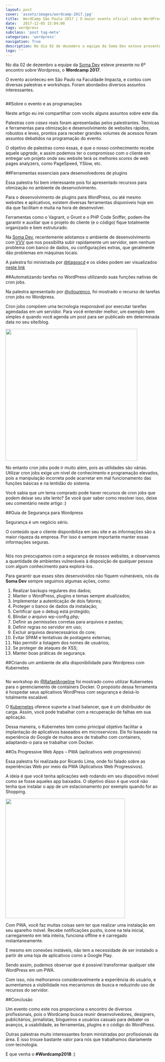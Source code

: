 ```yaml
---
layout: post
cover: 'assets/images/wordcamp-2017.jpg'
title:  WordCamp São Paulo 2017 | O maior evento oficial sobre WordPress
date:   2017-12-05 15:04:00
tags: wordpress
subclass: 'post tag-meta'
categories: 'wordpress'
navigation: True
description: No dia 02 de dezembro a equipe da Soma Dev esteve presente no 6º encontro sobre Wordpress, o Wordcamp 2017.
logo: ''
---
```


No dia 02 de dezembro a equipe da <a href="https://www.facebook.com/agenciasomadev" title="Soma Dev" target="_blank">Soma Dev</a> esteve presente no 6º encontro sobre Wordpress, o <strong>Wordcamp 2017</strong>.

O evento aconteceu em São Paulo na Faculdade Impacta, e contou com diversas palestras e workshops. Foram abordados diversos assuntos interessantes.

<img src="assets/images/wordpress.gif" alt="">

##Sobre o evento e as programações

Neste artigo eu irei compartilhar com vocês alguns assuntos sobre este dia.

Palestras com <i>cases</i> reais foram apresentadas pelos palestrantes. Técnicas e ferramentas para otimização e desenvolvimento de websites rápidos, robustos e leves, prontos para receber grandes volumes de acessos foram assuntos debatidos na programação do evento.

O objetivo de palestras como essas, é que o nosso conhecimento recebe aquele <i>upgrade</i>, e assim podemos ter o compromisso com o cliente em entregar um projeto onde seu website terá os melhores <i>scores</i> de web pages analyzers, como PageSpeed, YSlow, etc.

##Ferramentas essenciais para desenvolvedores de plugins

Essa palestra foi bem interessante pois foi apresentado recursos para otimização no ambiente de desenvolvimento.

Para o desenvolvimento de plugins para WordPress, ou até mesmo websites e aplicativos, existem diversas ferramentas disponíveis hoje em dia que facilitam e muita na hora de desenvolver.

Ferramentas como o Vagrant, o Grunt e o PHP Code Sniffer, podem-lhe garantir e auxiliar que o projeto do cliente (e o código) fique totalmente organizado e bem estruturado.

Na <a href="https://www.facebook.com/agenciasomadev" title="Soma Dev" target="_blank">Soma Dev</a>, recentemente adotamos o ambiente de desenvolvimento com <a href="https://github.com/Varying-Vagrant-Vagrants" target="_blank">VVV</a> que nos possibilita subir rapidamente um servidor, sem nenhum problema com banco de dados, ou configurações extras, que geralmente dão problemas em máquinas locais.

A palestra foi ministrada por <a href="https://twitter.com/tiagoscd" target="_blank">@tiagoscd</a> e os slides podem ser visualizados <a href="https://www.slideshare.net/tiagohillebrandt/ferramentas-essenciais-para-desenvolvedores-de-plugins-wordpress" target="_blank">neste link</a>

##Automatizando tarefas no WordPress utilizando suas funções nativas de cron jobs.

Na palestra apresentado por <a href="https://twitter.com/vilourenco" target="_blank">@vilourenco</a>, foi mostrado o recurso de tarefas cron jobs no Wordpress.

Cron jobs compõem uma tecnologia responsável por executar tarefas agendadas em um servidor. Para você entender melhor, um exemplo bem simples é quando você agenda um post para ser publicado em determinada data no seu site/blog.

<img style="width:430px" src="assets/images/cron-jobs.gif" alt="">

No entanto cron jobs pode ir muito além, pois as utilidades são várias. Utilizar cron jobs exige um nível de conhecimento e programação elevados, pois a manipulação incorreta pode acarretar em mal funcionamento das funções básicas e na lentidão do sistema.

Você sabia que um tema comprado pode haver recursos de cron jobs que podem deixar seu site lento? Se você quer saber como resolver isso, deixe seu comentário neste artigo :)

##Guia de Segurança para Wordpress

Segurança é um negócio sério.

O conteúdo que o cliente disponibiliza em seu site e as informações são a maior riqueza da empresa. Por isso é sempre importante manter essas informações seguras.

<img src="assets/images/seguranca-web.gif" alt="">

Nós nos preocupamos com a segurança de nossos websites, e observamos a quantidade de ambientes vulneráveis à disposição de qualquer pessoa com algum conhecimento para explorá-los.

Para garantir que esses sites desenvolvidos não fiquem vulneráveis, nós da <strong>Soma Dev</strong> sempre seguimos algumas ações, como:

1. Realizar backups regulares dos dados;
2. Manter o WordPress, plugins e temas sempre atualizados;
3. Implementar a autenticação de dois fatores;
4. Proteger o banco de dados da instalação;
5. Certificar que o debug está protegido;
6. Blindar o arquivo wp-config.php;
7. Definir as permissões corretas para arquivos e pastas;
8. Definir regras no servidor em uso;
9. Excluir arquivos desnecessários do core;
10. Evitar SPAM e tentativas de postagens externas;
11. Não permitir a listagem dos nomes de usuários;
12. Se proteger de ataques de XSS;
13. Manter boas práticas de segurança.

##Criando um ambiente de alta disponibilidade para Wordpress com Kubernetes

<img src="assets/images/kubernetes.gif" alt="">

No workshop do <a href="https://twitter.com/rafaelangeline" target="_blank">@RafaelAngeline</a> foi mostrado como utilizar Kubernetes para o gerenciamento de containers Docker. O propósito dessa ferramenta é hospedar seus aplicativos WordPress com segurança e deixá-lo totalmente escalável.

O <a href="https://kubernetes.io" target="_blank">Kubernetes</a> oferece suporte a load balancer, que é um distribuidor de carga. Assim, você pode trabalhar com a recuperação de falhas em sua aplicação.

Dessa maneira, o Kubernetes tem como principal objetivo facilitar a implantação de aplicativos baseados em microservices. Ele foi baseado na experiência do Google de muitos anos de trabalho com containers, adaptando-o para se trabalhar com Docker.

##Os Progressive Web Apps – PWA (aplicativos web progressivos)

Essa palestra foi realizada por Ricardo Lima, onde foi falado sobre as experiências Web por meio da PWA (Aplicativos Web Progressivos).

A ideia é que você tenha aplicações web rodando em seu dispositivo móvel como se fosse aqueles app baixados. O objetivo disso é que você não tenha que instalar o app de um estacionamento por exemplo quando for ao Shopping. 


<img style="width: 390px" src="assets/images/push-demo-mobile.gif" alt="">

Com PWA, você faz muitas coisas sem ter que realizar uma instalação em seu aparelho móvel. Recebe notificações pushs, ícone na tela inicial, carregamento em tela inteira, funciona offline e é carregado instantaneamente.

E mesmo em conexões instáveis, não tem a necessidade de ser instalado a partir de uma loja de aplicativos como a Google Play.

Sendo assim, pudemos observar que é possível transformar qualquer site WordPress em um PWA.

Com isso, nós melhoramos consideravelmente a experiência do usuário, e aumentamos a visibilidade nos mecanismos de busca e reduzindo uso de recursos do servidor.

##Conclusão

Um evento como este nos proporciona o encontro de diversos profissionais, pois o Wordcamp busca reunir desenvolvedores, designers, publicitários, jornalistas, blogueiros e usuários casuais para debater os avanços, a usabilidade, as ferramentas, plugins e o código do WordPress.

Outras palestras muito interessantes foram ministradas por profissionais da área. E isso trouxe bastante valor para nós que trabalhamos diariamente com tecnologia.

E que venha o <strong>#Wordcamp2018</strong> :)

